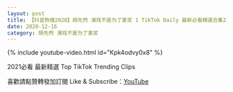 ```yaml
---
layout: post
title: 【抖音熱搜2020】胡先煦 演戏不是为了拿奖 1 TikTok Daily 最新必看精選合集2020 12 16
date: 2020-12-16
category: 胡先煦 演戏不是为了拿奖
---
```


{% include youtube-video.html id="Kpk4odvy0x8" %}

2021必看 最新精選 Top TikTok Trending Clips

喜歡請點贊轉發加訂閱 Like & Subscribe：[YouTube](https://www.youtube.com/channel/UCAoR7VcanIPd04uEq_GIylA/videos)

